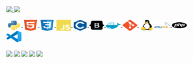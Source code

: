 <div>
  <a href="https://github.com/alexfructo">
  <img height="180em" src="https://github-readme-stats.vercel.app/api?username=alexfructo&show_icons=true&theme=dark&include_all_commits=true&count_private=true"/>
  <img height="180em" src="https://github-readme-stats.vercel.app/api/top-langs/?username=alexfructo&layout=compact&langs_count=7&theme=dark"/>
</div>
<div style="display: inline_block"><br>
  <img align="center" alt="Alex-Python" height="30" width="40" src="https://raw.githubusercontent.com/devicons/devicon/master/icons/python/python-original.svg">
  <img align="center" alt="Alex-HTML" height="30" width="40" src="https://raw.githubusercontent.com/devicons/devicon/master/icons/html5/html5-original.svg">
  <img align="center" alt="Alex-CSS" height="30" width="40" src="https://raw.githubusercontent.com/devicons/devicon/master/icons/css3/css3-original.svg">
  <img align="center" alt="Alex-Js" height="30" width="40" src="https://raw.githubusercontent.com/devicons/devicon/master/icons/javascript/javascript-plain.svg">
  <img align="center" alt="Alex-C" height="30" width="40" src="https://raw.githubusercontent.com/devicons/devicon/master/icons/c/c-plain.svg">
  <img align="center" alt="Alex-BS" height="30" width="40" src="https://github.com/devicons/devicon/blob/master/icons/bootstrap/bootstrap-plain.svg">
  <img align="center" alt="Alex-Docker" height="30" width="40" src="https://github.com/devicons/devicon/blob/master/icons/docker/docker-plain.svg">
  <img align="center" alt="Alex-Git" height="30" width="40" src="https://github.com/devicons/devicon/blob/master/icons/git/git-plain.svg">
  <img align="center" alt="Alex-Linux" height="30" width="40" src="https://github.com/devicons/devicon/blob/master/icons/linux/linux-original.svg">
  <img align="center" alt="Alex-MySQL" height="30" width="40" src="https://github.com/devicons/devicon/blob/master/icons/mysql/mysql-original-wordmark.svg">
  <img align="center" alt="Alex-PHP" height="30" width="40" src="https://github.com/devicons/devicon/blob/master/icons/php/php-plain.svg">
  <img align="center" alt="Alex-VSC" height="30" width="40" src="https://github.com/devicons/devicon/blob/master/icons/vscode/vscode-original.svg">
</div>

###
<div> 
  <a href="https://instagram.com/alexfructo" target="_blank"><img src="https://img.shields.io/badge/-Instagram-%23E4405F?style=for-the-badge&logo=instagram&logoColor=white" target="_blank"></a>
 	<a href="https://www.twitch.tv/alexfructo" target="_blank"><img src="https://img.shields.io/badge/Twitch-9146FF?style=for-the-badge&logo=twitch&logoColor=white" target="_blank"></a>
 <a href="https://discord.gg/MguDWrjq" target="_blank"><img src="https://img.shields.io/badge/Discord-7289DA?style=for-the-badge&logo=discord&logoColor=white" target="_blank"></a> 
  <a href = "mailto:alexfructo@gmail.com"><img src="https://img.shields.io/badge/-Gmail-%23333?style=for-the-badge&logo=gmail&logoColor=white" target="_blank"></a>
  <a href="https://www.linkedin.com/in/alexfructo" target="_blank"><img src="https://img.shields.io/badge/-LinkedIn-%230077B5?style=for-the-badge&logo=linkedin&logoColor=white" target="_blank"></a> 
</div>



